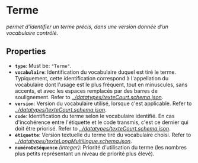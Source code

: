 # Terme

*permet d’identifier un terme précis, dans une version donnée d’un vocabulaire contrôlé.*

## Properties

- <a id="properties/type"></a>**`type`**: Must be: `"Terme"`.
- <a id="properties/vocabulaire"></a>**`vocabulaire`**: Identification du vocabulaire duquel est tiré le terme.<br>  Typiquement, cette identification correspond à l'appellation du vocabulaire dont l'usage est le plus fréquent, tout en minuscules, sans accents, et avec les espaces remplacés par des barres de soulignement. Refer to *[../datatypes/texteCourt.schema.json](#/datatypes/texteCourt.schema.json)*.
- <a id="properties/version"></a>**`version`**: Version du vocabulaire utilisé, lorsque c'est applicable. Refer to *[../datatypes/texteCourt.schema.json](#/datatypes/texteCourt.schema.json)*.
- <a id="properties/code"></a>**`code`**: Identification du terme selon le vocabulaire identifié. En cas d'incohérence entre l'étiquette et le code transmis, c'est ce dernier qui doit être priorisé. Refer to *[../datatypes/texteCourt.schema.json](#/datatypes/texteCourt.schema.json)*.
- <a id="properties/%C3%A9tiquette"></a>**`étiquette`**: Version textuelle du terme tiré du vocabulaire choisi. Refer to *[../datatypes/texteLongMultilingue.schema.json](#/datatypes/texteLongMultilingue.schema.json)*.
- <a id="properties/num%C3%A9roDeS%C3%A9quence"></a>**`numéroDeSéquence`** *(integer)*: Priorité d'utilisation du terme (les nombres plus petits représentant un niveau de priorité plus élevé).
